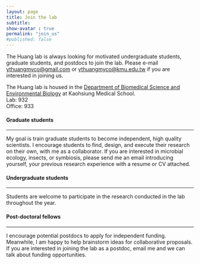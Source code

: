 ```yaml
---
layout: page
title: Join the lab
subtitle: 
show-avatar : true
permalink: "join_us"
#published: false
---
```

The Huang lab is always looking for motivated undergraduate students, graduate students, and postdocs to join the lab. Please e-mail ythuangmyco@gmail.com or ythuangmyco@kmu.edu.tw if you are interested in joining us.

The Huang lab is housed in the [Department of Biomedical Science and Environmental Biology](https://biology.kmu.edu.tw/index.php/zh-TW/) at Kaohsiung Medical School.<br>
Lab: 932<br>
Office: 933<br>

<h4>Graduate students</h4>
<hr/>
My goal is train graduate students to become independent, high quality scientists. I encourage students to find, design, and execute their research on their own, with me as a collaborator. If you are interested in microbial ecology, insects, or symbiosis, please send me an email introducing yourself, your previous research experience with a resume or CV attached.

<h4>Undergraduate students</h4>
<hr/>
Students are welcome to participate in the research conducted in the lab throughout the year.

<h4>Post-doctoral fellows</h4>
<hr/>
I encourage potential postdocs to apply for independent funding. Meanwhile, I am happy to help brainstorm ideas for collaborative proposals. If you are interested in joining the lab as a postdoc, email me and we can talk about funding opportunities.
